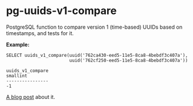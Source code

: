 # pg-uuids-v1-compare
PostgreSQL function to compare version 1 (time-based) UUIDs based on timestamps, and tests for it.

**Example:**

```
SELECT uuids_v1_compare(uuid('762ca430-eed5-11e5-8ca8-4bebdf3c407a'),
                        uuid('762cf250-eed5-11e5-8ca8-4bebdf3c407a'))

uuids_v1_compare
smallint
----------------
-1
```

[A blog post](https://ivanyu.me/blog/2016/03/28/time-based-version-1-uuids-ordering-in-postgresql/) about it.
